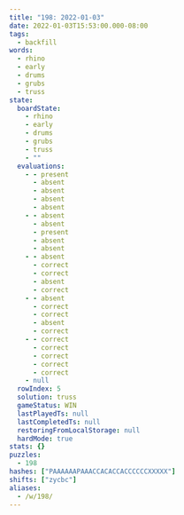 ```yaml
---
title: "198: 2022-01-03"
date: 2022-01-03T15:53:00.000-08:00
tags:
  - backfill
words:
  - rhino
  - early
  - drums
  - grubs
  - truss
state:
  boardState:
    - rhino
    - early
    - drums
    - grubs
    - truss
    - ""
  evaluations:
    - - present
      - absent
      - absent
      - absent
      - absent
    - - absent
      - absent
      - present
      - absent
      - absent
    - - absent
      - correct
      - correct
      - absent
      - correct
    - - absent
      - correct
      - correct
      - absent
      - correct
    - - correct
      - correct
      - correct
      - correct
      - correct
    - null
  rowIndex: 5
  solution: truss
  gameStatus: WIN
  lastPlayedTs: null
  lastCompletedTs: null
  restoringFromLocalStorage: null
  hardMode: true
stats: {}
puzzles:
  - 198
hashes: ["PAAAAAAPAAACCACACCACCCCCCXXXXX"]
shifts: ["zycbc"]
aliases:
  - /w/198/
---
```

<!-- more -->

